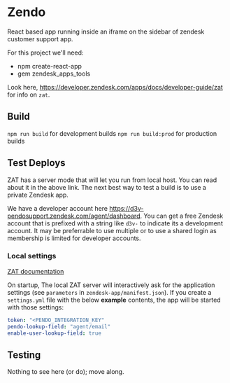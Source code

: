 # Zendo

React based app running inside an iframe on the sidebar of zendesk customer support app.

For this project we'll need:

* npm create-react-app
* gem zendesk_apps_tools

Look here, https://developer.zendesk.com/apps/docs/developer-guide/zat for info on `zat`.

## Build

`npm run build` for development builds
`npm run build:prod` for production builds

## Test Deploys

ZAT has a server mode that will let you run from local host. You can read about it in the above link.
The next best way to test a build is to use a private Zendesk app.

We have a developer account here https://d3v-pendosupport.zendesk.com/agent/dashboard.
You can get a free Zendesk account that is prefixed with a string like `d3v-` to indicate its a development account. It may be preferrable to use multiple
or to use a shared login as membership is limited for developer accounts.

### Local settings

[ZAT documentation](https://github.com/zendesk/zendesk_apps_tools/blob/e01fce5c5745b0a047b0ca02c76ea094c4026f62/doc/tools.md#app-settings)

On startup, The local ZAT server will interactively ask for the application
settings (see `parameters` in `zendesk-app/manifest.json`). If you create
a `settings.yml` file with the below **example** contents, the app will be
started with those settings:

```yml
token: "<PENDO_INTEGRATION_KEY"
pendo-lookup-field: "agent/email"
enable-user-lookup-field: true
```

## Testing

Nothing to see here (or do); move along.
